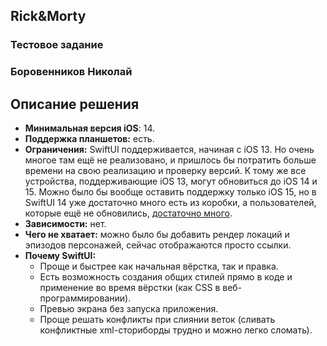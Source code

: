 ## Rick&Morty
### Тестовое задание
### Боровенников Николай

## Описание решения

* **Минимальная версия iOS**: 14.
* **Поддержка планшетов:** есть.
* **Ограничения:** SwiftUI поддерживается, начиная с iOS 13. Но очень многое там ещё не реализовано, и пришлось бы потратить больше времени на свою реализацию и проверку версий. К тому же все устройства, поддерживающие iOS 13, могут обновиться до iOS 14 и 15. Можно было бы вообще оставить поддержку только iOS 15, но в SwiftUI 14 уже достаточно много есть из коробки, а пользователей, которые ещё не обновились, [достаточно много](https://developer.apple.com/support/app-store/).
* **Зависимости:** нет.
* **Чего не хватает:** можно было бы добавить рендер локаций и эпизодов персонажей, сейчас отображаются просто ссылки.
* **Почему SwiftUI:**
    * Проще и быстрее как начальная вёрстка, так и правка.
    * Есть возможность создания общих стилей прямо в коде и применение во время вёрстки (как CSS в веб-программировании).
    * Превью экрана без запуска приложения.
    * Проще решать конфликты при слиянии веток (сливать конфликтные xml-сториборды трудно и можно легко сломать).

